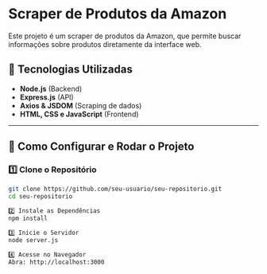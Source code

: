 # Scraper de Produtos da Amazon

Este projeto é um scraper de produtos da Amazon, que permite buscar informações sobre produtos diretamente da interface web.

## 🚀 Tecnologias Utilizadas

- **Node.js** (Backend)
- **Express.js** (API)
- **Axios & JSDOM** (Scraping de dados)
- **HTML, CSS e JavaScript** (Frontend)

---

## 📌 Como Configurar e Rodar o Projeto

### 1️⃣ **Clone o Repositório**
```sh
git clone https://github.com/seu-usuario/seu-repositorio.git
cd seu-repositorio

2️⃣ Instale as Dependências
npm install

3️⃣ Inicie o Servidor
node server.js

4️⃣ Acesse no Navegador
Abra: http://localhost:3000
